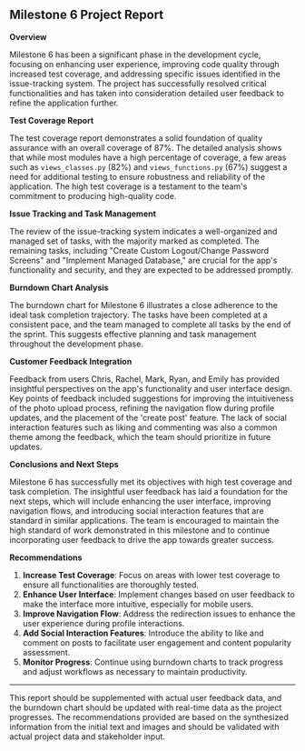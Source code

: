 ## Milestone 6 Project Report

**Overview**

Milestone 6 has been a significant phase in the development cycle, focusing on enhancing user experience, improving code quality through increased test coverage, and addressing specific issues identified in the issue-tracking system. The project has successfully resolved critical functionalities and has taken into consideration detailed user feedback to refine the application further.

**Test Coverage Report**

The test coverage report demonstrates a solid foundation of quality assurance with an overall coverage of 87%. The detailed analysis shows that while most modules have a high percentage of coverage, a few areas such as `views_classes.py` (82%) and `views_functions.py` (67%) suggest a need for additional testing to ensure robustness and reliability of the application. The high test coverage is a testament to the team's commitment to producing high-quality code.

**Issue Tracking and Task Management**

The review of the issue-tracking system indicates a well-organized and managed set of tasks, with the majority marked as completed. The remaining tasks, including "Create Custom Logout/Change Password Screens" and "Implement Managed Database," are crucial for the app's functionality and security, and they are expected to be addressed promptly.

**Burndown Chart Analysis**

The burndown chart for Milestone 6 illustrates a close adherence to the ideal task completion trajectory. The tasks have been completed at a consistent pace, and the team managed to complete all tasks by the end of the sprint. This suggests effective planning and task management throughout the development phase.

**Customer Feedback Integration**

Feedback from users Chris, Rachel, Mark, Ryan, and Emily has provided insightful perspectives on the app's functionality and user interface design. Key points of feedback included suggestions for improving the intuitiveness of the photo upload process, refining the navigation flow during profile updates, and the placement of the 'create post' feature. The lack of social interaction features such as liking and commenting was also a common theme among the feedback, which the team should prioritize in future updates.

**Conclusions and Next Steps**

Milestone 6 has successfully met its objectives with high test coverage and task completion. The insightful user feedback has laid a foundation for the next steps, which will include enhancing the user interface, improving navigation flows, and introducing social interaction features that are standard in similar applications. The team is encouraged to maintain the high standard of work demonstrated in this milestone and to continue incorporating user feedback to drive the app towards greater success.

**Recommendations**

1. **Increase Test Coverage**: Focus on areas with lower test coverage to ensure all functionalities are thoroughly tested.
2. **Enhance User Interface**: Implement changes based on user feedback to make the interface more intuitive, especially for mobile users.
3. **Improve Navigation Flow**: Address the redirection issues to enhance the user experience during profile interactions.
4. **Add Social Interaction Features**: Introduce the ability to like and comment on posts to facilitate user engagement and content popularity assessment.
5. **Monitor Progress**: Continue using burndown charts to track progress and adjust workflows as necessary to maintain productivity.

---

This report should be supplemented with actual user feedback data, and the burndown chart should be updated with real-time data as the project progresses. The recommendations provided are based on the synthesized information from the initial text and images and should be validated with actual project data and stakeholder input.
